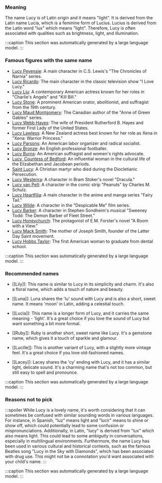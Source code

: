 ### Meaning
The name Lucy is of Latin origin and it means "light". It is derived from the Latin name Lucia, which is a feminine form of Lucius. Lucius is derived from the Latin word "lux" which means "light". Therefore, Lucy is often associated with qualities such as brightness, light, and illumination.

:::caption
This section was automatically generated by a large language model.
:::

### Famous figures with the same name
- [Lucy Pevensie](https://en.wikipedia.org/wiki/Lucy_Pevensie): A main character in C.S. Lewis's "The Chronicles of Narnia" series.
- [Lucy Ricardo](https://en.wikipedia.org/wiki/Lucy_Ricardo): The main character in the classic television show "I Love Lucy."
- [Lucy Liu](https://en.wikipedia.org/wiki/Lucy_Liu): A contemporary American actress known for her roles in "Charlie's Angels" and "Kill Bill."
- [Lucy Stone](https://en.wikipedia.org/wiki/Lucy_Stone): A prominent American orator, abolitionist, and suffragist from the 19th century.
- [Lucy Maud Montgomery](https://en.wikipedia.org/wiki/Lucy_Maud_Montgomery): The Canadian author of the "Anne of Green Gables" series.
- [Lucy Webb Hayes](https://en.wikipedia.org/wiki/Lucy_Webb_Hayes): The wife of President Rutherford B. Hayes and former First Lady of the United States.
- [Lucy Lawless](https://en.wikipedia.org/wiki/Lucy_Lawless): A New Zealand actress best known for her role as Xena in "Xena: Warrior Princess."
- [Lucy Parsons](https://en.wikipedia.org/wiki/Lucy_Parsons): An American labor organizer and radical socialist.
- [Lucy Bronze](https://en.wikipedia.org/wiki/Lucy_Bronze): An English professional footballer.
- [Lucy Burns](https://en.wikipedia.org/wiki/Lucy_Burns): An American suffragist and women's rights advocate.
- [Lucy, Countess of Bedford](https://en.wikipedia.org/wiki/Lucy%2C_Countess_of_Bedford): An influential woman in the cultural life of the Elizabethan and Jacobean periods.
- [Saint Lucy](https://en.wikipedia.org/wiki/Saint_Lucy): A Christian martyr who died during the Diocletianic Persecution.
- [Lucy Westenra](https://en.wikipedia.org/wiki/Lucy_Westenra): A character in Bram Stoker's novel "Dracula."
- [Lucy van Pelt](https://en.wikipedia.org/wiki/Lucy_van_Pelt): A character in the comic strip "Peanuts" by Charles M. Schulz.
- [Lucy Heartfilia](https://en.wikipedia.org/wiki/Lucy_Heartfilia): A main character in the anime and manga series "Fairy Tail."
- [Lucy Wilde](https://en.wikipedia.org/wiki/Lucy_Wilde): A character in the "Despicable Me" film series.
- [Lucy Barker](https://en.wikipedia.org/wiki/Lucy_Barker): A character in Stephen Sondheim's musical "Sweeney Todd: The Demon Barber of Fleet Street."
- [Lucy Honeychurch](https://en.wikipedia.org/wiki/Lucy_Honeychurch): The protagonist of E.M. Forster's novel "A Room with a View."
- [Lucy Mack Smith](https://en.wikipedia.org/wiki/Lucy_Mack_Smith): The mother of Joseph Smith, founder of the Latter Day Saint movement.
- [Lucy Hobbs Taylor](https://en.wikipedia.org/wiki/Lucy_Hobbs_Taylor): The first American woman to graduate from dental school.

:::caption
This section was automatically generated by a large language model.
:::

### Recommended names
- [[Lily]]: This name is similar to Lucy in its simplicity and charm. It's also a floral name, which adds a touch of nature and beauty.
  
- [[Luna]]: Luna shares the 'lu' sound with Lucy and is also a short, sweet name. It means 'moon' in Latin, adding a celestial touch.
- [[Lucia]]: This name is a longer form of Lucy, and it carries the same meaning - 'light'. It's a great choice if you love the sound of Lucy but want something a bit more formal.
- [[Ruby]]: Ruby is another short, sweet name like Lucy. It's a gemstone name, which gives it a touch of sparkle and glamour.
- [[Lucille]]: This is another variant of Lucy, with a slightly more vintage feel. It's a great choice if you love old-fashioned names.
- [[Lacey]]: Lacey shares the 'cy' ending with Lucy, and it has a similar light, delicate sound. It's a charming name that's not too common, but still easy to spell and pronounce.

:::caption
This section was automatically generated by a large language model.
:::

### Reasons not to pick
:::spoiler
While Lucy is a lovely name, it's worth considering that it can sometimes be confused with similar sounding words in various languages. For instance, in Spanish, "luz" means light and "lucir" means to shine or show off, which could potentially lead to some confusion or mispronunciations. Additionally, in Latin, "lucy" is derived from "lux" which also means light. This could lead to some ambiguity in conversations, especially in multilingual environments. Furthermore, the name Lucy has been used in various cultural and historical contexts, such as the famous Beatles song "Lucy in the Sky with Diamonds", which has been associated with drug use. This might not be a connotation you'd want associated with your child's name.
:::

:::caption
This section was automatically generated by a large language model.
:::